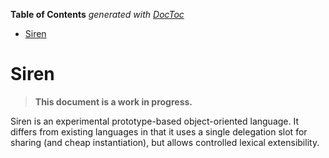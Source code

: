 <!-- START doctoc generated TOC please keep comment here to allow auto update -->
<!-- DON'T EDIT THIS SECTION, INSTEAD RE-RUN doctoc TO UPDATE -->
**Table of Contents**  *generated with [DocToc](https://github.com/thlorenz/doctoc)*

- [Siren](#siren)

<!-- END doctoc generated TOC please keep comment here to allow auto update -->

Siren
=====

> **This document is a work in progress.**

Siren is an experimental prototype-based object-oriented language. It
differs from existing languages in that it uses a single delegation slot
for sharing (and cheap instantiation), but allows controlled lexical
extensibility.


